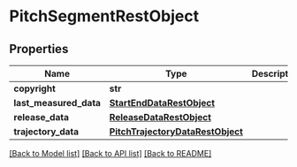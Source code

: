 # PitchSegmentRestObject

## Properties
Name | Type | Description | Notes
------------ | ------------- | ------------- | -------------
**copyright** | **str** |  | [optional] 
**last_measured_data** | [**StartEndDataRestObject**](StartEndDataRestObject.md) |  | [optional] 
**release_data** | [**ReleaseDataRestObject**](ReleaseDataRestObject.md) |  | [optional] 
**trajectory_data** | [**PitchTrajectoryDataRestObject**](PitchTrajectoryDataRestObject.md) |  | [optional] 

[[Back to Model list]](../README.md#documentation-for-models) [[Back to API list]](../README.md#documentation-for-api-endpoints) [[Back to README]](../README.md)

